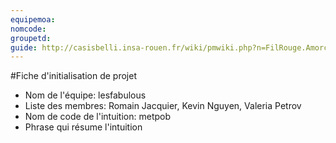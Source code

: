 ```yaml
---
equipemoa: 
nomcode:
groupetd: 
guide: http://casisbelli.insa-rouen.fr/wiki/pmwiki.php?n=FilRouge.AmorcerProjet
---
```

#Fiche d'initialisation de projet

- Nom de l'équipe: lesfabulous
- Liste des membres: Romain Jacquier, Kevin Nguyen, Valeria Petrov
- Nom de code de l'intuition: metpob
- Phrase qui résume l'intuition
